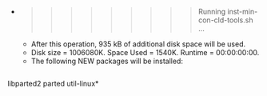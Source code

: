 * >>>>>>>>> Running inst-min-con-cld-tools.sh ...
  * After this operation, 935 kB of additional disk space will be used.
  * Disk size = 1006080K. Space Used = 1540K. Runtime = 00:00:00:00.
  * The following NEW packages will be installed:
  ```bash
libparted2 parted util-linux*
  ```
